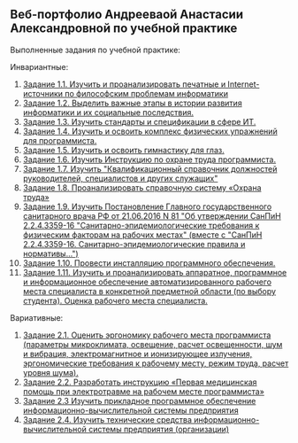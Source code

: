 Веб-портфолио Андрееваой Анастасии Александровной по учебной практике
-
Выполненные задания по учебной практике:

Инвариантные:
1. [Задание 1.1. Изучить и проанализировать печатные и Internet-источники по философским проблемам информатики](https://github.com/nastyandreeva/-/blob/master/Задание%201.1.docx)
2. [Задание 1.2. Выделить важные этапы в истории развития информатики и их социальные последствия.](https://github.com/nastyandreeva/Practice-/blob/master/Задание%201.2.png)
3. [Задание 1.3. Изучить стандарты и спецификации в сфере ИТ.](https://github.com/nastyandreeva/Practice-/blob/master/Задание%201.3.docx)
4. [Задание 1.4. Изучить и освоить комплекс физических упражнений для программиста.](https://github.com/nastyandreeva/Practice-/blob/master/Задание%201.4.docx)
5. [Задание 1.5. Изучить и освоить гимнастику для глаз.](https://github.com/nastyandreeva/Practice-/blob/master/Задание%201.5.docx)
6. [Задание 1.6. Изучить Инструкцию по охране труда программиста.](https://github.com/nastyandreeva/Practice-/blob/master/Задание%201.6.docx)
7. [Задание 1.7. Изучить "Квалификационный справочник должностей руководителей, специалистов и других служащих"](https://github.com/nastyandreeva/Practice-/blob/master/Задание%201.7.docx)
8. [Задание 1.8. Проанализировать справочную систему «Охрана труда»](https://github.com/nastyandreeva/Practice-/blob/master/Задание%201.8.docx)
9. [Задание 1.9. Изучить Постановление Главного государственного санитарного врача РФ от 21.06.2016 N 81 "Об утверждении СанПиН 2.2.4.3359-16 "Санитарно-эпидемиологические требования к физическим факторам на рабочих местах" (вместе с "СанПиН 2.2.4.3359-16. Санитарно-эпидемиологические правила и нормативы...")](https://github.com/nastyandreeva/Practice-/blob/master/Задание%201.9.docx)
10. [Задание 1.10. Провести инсталляцию программного обеспечения.](https://github.com/nastyandreeva/Practice-/blob/master/Задание%201.10.docx)
11. [Задание 1.11. Изучить и проанализировать аппаратное, программное и информационное обеспечение автоматизированного рабочего места специалиста в конкретной предметной области (по выбору студента). Оценка рабочего места специалиста.](https://github.com/nastyandreeva/Practice-/blob/master/Задание%201.11.JPG)

Вариативные:
1. [Задание 2.1. Оценить эргономику рабочего места программиста (параметры микроклимата, освещение, расчет освещенности, шум и вибрация, электромагнитное и ионизирующее излучения, эргономические требования к рабочему месту, режим труда, расчет уровня шума).](https://github.com/nastyandreeva/Practice-/blob/master/Задание%202.1.docx)
2. [Задание 2.2. Разработать инструкцию «Первая медицинская помощь при электротравме на рабочем месте программиста»](https://github.com/nastyandreeva/Practice-/blob/master/Задание%202.2.docx)
3. [Задание 2.3 Изучить прикладное программное обеспечение информационно-вычислительной системы предприятия ](https://github.com/nastyandreeva/Practice-/blob/master/Задание%202.3.docx)
4. [Задание 2.4. Изучить технические средства информационно-вычислительной системы предприятия (организации)](https://github.com/nastyandreeva/Practice-/blob/master/Задание%202.4.docx)
